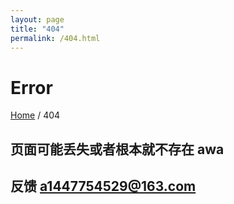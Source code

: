 ```yaml
---
layout: page
title: "404"
permalink: /404.html
---
```


# Error

[Home](/chs.html) / 404

## 页面可能丢失或者根本就不存在 awa

## 反馈 a1447754529@163.com
